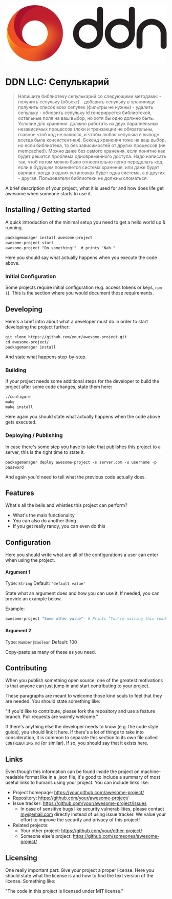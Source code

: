 ![Logo of the project](./data/media/image/Logo.svg)

# DDN LLC: Сепулькарий
> Напишите библиотеку сепулькарий со следующими методами:  - получить сепульку
> (объект)  - добавить сепульку в хранилище  - получить список всех сепулек
> (фильтры не нужны)  - удалить сепульку  - обновить сепульку id генерируется
> библиотекой, остальные поля на ваш выбор, но хотя бы  одно должно быть.
> Условие для хранения: должно работать из двух параллельных независимых
> процессов (локи и транзакции не обязательны, главное чтоб код не  валился, и
> чтобы любая сепулька в выводе всегда была консистентная). Бекенд хранения тоже
> на ваш выбор, но если библиотека, то без  зависимостей от других процессов
> (не memcached). Можно даже без самого  хранения, если понятно как будет
> решатся проблема одновременного  доступа. Надо написать так, чтоб потом можно
> было относительно легко переделать  код, если в будущем поменяется система
> хранения, или даже будет  вариант, когда в одних установках будет одна
> система, а в других -  другая. Пользователи библиотеки не должны сломаться.


A brief description of your project, what it is used for and how does life get
awesome when someone starts to use it.

## Installing / Getting started

A quick introduction of the minimal setup you need to get a hello world up &
running.

```shell
packagemanager install awesome-project
awesome-project start
awesome-project "Do something!"  # prints "Nah."
```

Here you should say what actually happens when you execute the code above.

### Initial Configuration

Some projects require initial configuration (e.g. access tokens or keys,
`npm i`).
This is the section where you would document those requirements.

## Developing

Here's a brief intro about what a developer must do in order to start developing
the project further:

```shell
git clone https://github.com/your/awesome-project.git
cd awesome-project/
packagemanager install
```

And state what happens step-by-step.

### Building

If your project needs some additional steps for the developer to build the
project after some code changes, state them here:

```shell
./configure
make
make install
```

Here again you should state what actually happens when the code above gets
executed.

### Deploying / Publishing

In case there's some step you have to take that publishes this project to a
server, this is the right time to state it.

```shell
packagemanager deploy awesome-project -s server.com -u username -p password
```

And again you'd need to tell what the previous code actually does.

## Features

What's all the bells and whistles this project can perform?
* What's the main functionality
* You can also do another thing
* If you get really randy, you can even do this

## Configuration

Here you should write what are all of the configurations a user can enter when
using the project.

#### Argument 1
Type: `String`
Default: `'default value'`

State what an argument does and how you can use it. If needed, you can provide
an example below.

Example:
```bash
awesome-project "Some other value"  # Prints "You're nailing this readme!"
```

#### Argument 2
Type: `Number|Boolean`
Default: 100

Copy-paste as many of these as you need.

## Contributing

When you publish something open source, one of the greatest motivations is that
anyone can just jump in and start contributing to your project.

These paragraphs are meant to welcome those kind souls to feel that they are
needed. You should state something like:

"If you'd like to contribute, please fork the repository and use a feature
branch. Pull requests are warmly welcome."

If there's anything else the developer needs to know (e.g. the code style
guide), you should link it here. If there's a lot of things to take into
consideration, it is common to separate this section to its own file called
`CONTRIBUTING.md` (or similar). If so, you should say that it exists here.

## Links

Even though this information can be found inside the project on machine-readable
format like in a .json file, it's good to include a summary of most useful
links to humans using your project. You can include links like:

- Project homepage: https://your.github.com/awesome-project/
- Repository: https://github.com/your/awesome-project/
- Issue tracker: https://github.com/your/awesome-project/issues
  - In case of sensitive bugs like security vulnerabilities, please contact
    my@email.com directly instead of using issue tracker. We value your effort
    to improve the security and privacy of this project!
- Related projects:
  - Your other project: https://github.com/your/other-project/
  - Someone else's project: https://github.com/someones/awesome-project/


## Licensing

One really important part: Give your project a proper license. Here you should
state what the license is and how to find the text version of the license.
Something like:

"The code in this project is licensed under MIT license."
